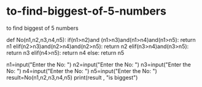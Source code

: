 # to-find-biggest-of-5-numbers
to find biggest of 5 numbers

def No(n1,n2,n3,n4,n5):
    if(n1>n2)and (n1>n3)and(n1>n4)and(n1>n5):
        return n1
    elif(n2>n3)and(n2>n4)and(n2>n5):
        return n2
    elif(n3>n4)and(n3>n5):
        return n3
    elif(n4>n5):
        return n4
    else:
        return n5

n1=input("Enter the No:  ")
n2=input("Enter the No:  ")
n3=input("Enter the No:  ")
n4=input("Enter the No:  ")
n5=input("Enter the No:  ")
result=No(n1,n2,n3,n4,n5)
print(result , "is biggest")
